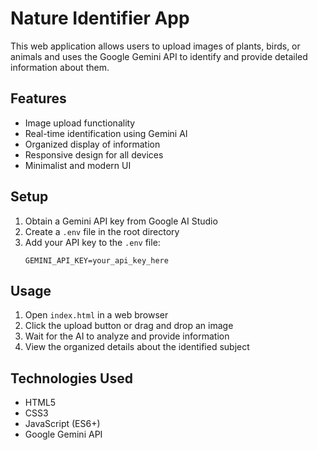# Nature Identifier App

This web application allows users to upload images of plants, birds, or animals and uses the Google Gemini API to identify and provide detailed information about them.

## Features
- Image upload functionality
- Real-time identification using Gemini AI
- Organized display of information
- Responsive design for all devices
- Minimalist and modern UI

## Setup
1. Obtain a Gemini API key from Google AI Studio
2. Create a `.env` file in the root directory
3. Add your API key to the `.env` file:
   ```
   GEMINI_API_KEY=your_api_key_here
   ```

## Usage
1. Open `index.html` in a web browser
2. Click the upload button or drag and drop an image
3. Wait for the AI to analyze and provide information
4. View the organized details about the identified subject

## Technologies Used
- HTML5
- CSS3
- JavaScript (ES6+)
- Google Gemini API
